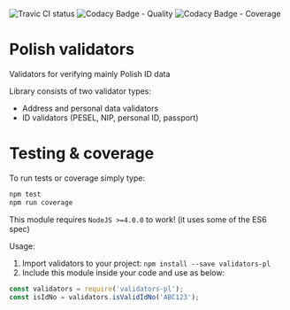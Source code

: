 ![Travic CI status][travis-image]
![Codacy Badge - Quality][codacy-quality]
![Codacy Badge - Coverage][codacy-coverage]


# Polish validators
Validators for verifying mainly Polish ID data

Library consists of two validator types:
*  Address and personal data validators
*  ID validators (PESEL, NIP, personal ID, passport)

# Testing & coverage

To run tests or coverage simply type:

```bash
npm test
npm run coverage
```

This module requires `NodeJS >=4.0.0` to work! (it uses some of the ES6 spec)

Usage:
  1. Import validators to your project: `npm install --save validators-pl`
  3. Include this module inside your code and use as below:

  ```javascript
  const validators = require('validators-pl');
  const isIdNo = validators.isValidIdNo('ABC123');
  ```

[travis-image]: https://travis-ci.org/SzybkiSasza/validators-pl.svg?branch=master
[codacy-quality]: https://api.codacy.com/project/badge/Grade/8a97aec25ae949f5adbe5d1b9d6b00ad
[codacy-coverage]: https://api.codacy.com/project/badge/Coverage/8a97aec25ae949f5adbe5d1b9d6b00ad
